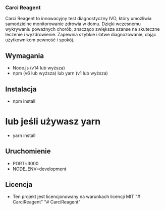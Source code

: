 ### Carci Reagent

Carci Reagent to innowacyjny test diagnostyczny IVD, który umożliwia samodzielne monitorowanie zdrowia w domu. Dzięki wczesnemu wykrywaniu poważnych chorób, znacząco zwiększa szanse na skuteczne leczenie i wyzdrowienie. Zapewnia szybkie i łatwe diagnozowanie, dając użytkownikom pewność i spokój.

## Wymagania

-   Node.js (v14 lub wyższa)
-   npm (v6 lub wyższa) lub yarn (v1 lub wyższa)

## Instalacja

-   npm install

# lub jeśli używasz yarn

-   yarn install

## Uruchomienie

-   PORT=3000
-   NODE_ENV=development

## Licencja

-   Ten projekt jest licencjonowany na warunkach licencji MIT
"# CarciReagent" 
"# CarciReagent" 
